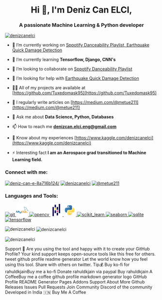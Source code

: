 
<h1 align="center">Hi 👋, I'm Deniz Can ELCI,</h1>
<h3 align="center">A passionate Machine Learning & Python developer</h3>

<p align="left"> <a href="https://github.com/ryo-ma/github-profile-trophy"><img src="https://github-profile-trophy.vercel.app/?username=denizcanelci" alt="denizcanelci" /></a> </p>

- 🔭 I’m currently working on [Sppotify Danceability Playlist, Earthquake Quick Damage Detection](https://github.com/Tuxedomask95/spotify_danceability)

- 🌱 I’m currently learning **Tensorflow, Django, CNN's**

- 👯 I’m looking to collaborate on [Sppotify Danceability Playlist](https://github.com/Tuxedomask95/spotify_danceability)

- 🤝 I’m looking for help with [Earthquake Quick Damage Detection](https://github.com/Tuxedomask95/eartquake-quick-damage-detection)

- 👨‍💻 All of my projects are available at [https://github.com/Tuxedomask95](https://github.com/Tuxedomask95)

- 📝 I regularly write articles on [https://medium.com/@metue211](https://medium.com/@metue211)

- 💬 Ask me about **Data Science, Python, Databases**

- 📫 How to reach me **denizcan.elci.eng@gmail.com**

- 📄 Know about my experiences [https://www.kaggle.com/denizcanelci](https://www.kaggle.com/denizcanelci)

- ⚡ Interesting fact **I am an Aerospace grad transitioned to Machine Learning field.**

<h3 align="left">Connect with me:</h3>
<p align="left">
<a href="https://linkedin.com/in/deniz-can-e-8a716b124/" target="blank"><img align="center" src="https://raw.githubusercontent.com/rahuldkjain/github-profile-readme-generator/master/src/images/icons/Social/linked-in-alt.svg" alt="deniz-can-e-8a716b124/" height="30" width="40" /></a>
<a href="https://kaggle.com/denizcanelci" target="blank"><img align="center" src="https://raw.githubusercontent.com/rahuldkjain/github-profile-readme-generator/master/src/images/icons/Social/kaggle.svg" alt="denizcanelci" height="30" width="40" /></a>
<a href="https://medium.com/@metue211" target="blank"><img align="center" src="https://raw.githubusercontent.com/rahuldkjain/github-profile-readme-generator/master/src/images/icons/Social/medium.svg" alt="@metue211" height="30" width="40" /></a>
</p>

<h3 align="left">Languages and Tools:</h3>
<p align="left"> <a href="https://git-scm.com/" target="_blank" rel="noreferrer"> <img src="https://www.vectorlogo.zone/logos/git-scm/git-scm-icon.svg" alt="git" width="40" height="40"/> </a> <a href="https://www.mysql.com/" target="_blank" rel="noreferrer"> <img src="https://raw.githubusercontent.com/devicons/devicon/master/icons/mysql/mysql-original-wordmark.svg" alt="mysql" width="40" height="40"/> </a> <a href="https://opencv.org/" target="_blank" rel="noreferrer"> <img src="https://www.vectorlogo.zone/logos/opencv/opencv-icon.svg" alt="opencv" width="40" height="40"/> </a> <a href="https://pandas.pydata.org/" target="_blank" rel="noreferrer"> <img src="https://raw.githubusercontent.com/devicons/devicon/2ae2a900d2f041da66e950e4d48052658d850630/icons/pandas/pandas-original.svg" alt="pandas" width="40" height="40"/> </a> <a href="https://www.python.org" target="_blank" rel="noreferrer"> <img src="https://raw.githubusercontent.com/devicons/devicon/master/icons/python/python-original.svg" alt="python" width="40" height="40"/> </a> <a href="https://scikit-learn.org/" target="_blank" rel="noreferrer"> <img src="https://upload.wikimedia.org/wikipedia/commons/0/05/Scikit_learn_logo_small.svg" alt="scikit_learn" width="40" height="40"/> </a> <a href="https://seaborn.pydata.org/" target="_blank" rel="noreferrer"> <img src="https://seaborn.pydata.org/_images/logo-mark-lightbg.svg" alt="seaborn" width="40" height="40"/> </a> <a href="https://www.sqlite.org/" target="_blank" rel="noreferrer"> <img src="https://www.vectorlogo.zone/logos/sqlite/sqlite-icon.svg" alt="sqlite" width="40" height="40"/> </a> <a href="https://www.tensorflow.org" target="_blank" rel="noreferrer"> <img src="https://www.vectorlogo.zone/logos/tensorflow/tensorflow-icon.svg" alt="tensorflow" width="40" height="40"/> </a> </p>

<p><img align="left" src="https://github-readme-stats.vercel.app/api/top-langs?username=denizcanelci&show_icons=true&locale=en&layout=compact" alt="denizcanelci" /></p>

<p>&nbsp;<img align="center" src="https://github-readme-stats.vercel.app/api?username=denizcanelci&show_icons=true&locale=en" alt="denizcanelci" /></p>

<p><img align="center" src="https://github-readme-streak-stats.herokuapp.com/?user=denizcanelci&" alt="denizcanelci" /></p>

Support 🙏
Are you using the tool and happy with it to create your GitHub Profile?
Your kind support keeps open-source tools like this free for others.
tweet github profile readme generator
Let the world know how you feel using this tool. Share with others on twitter.
Tip💰
Buy ko-fi for rahuldkjainBuy me a ko-fi
Donate rahuldkjain via paypal
Buy rahuldkjain A CoffeeBuy me a coffee
github profile markdown generator logo
GitHub Profile README Generator
Pages
Addons
Support
About
More
Github
Releases
Issues
Pull Requests
Join Community
Discord of the community
Developed in India 🇮🇳
Buy Me A Coffee
